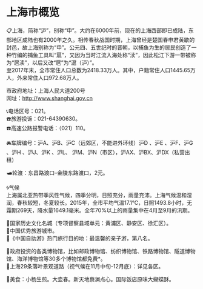 # 上海市概览  
📋上海，简称“沪”，别称“申”。大约在6000年前，现在的上海西部即已成陆，东部地区成陆也有2000年之久。相传春秋战国时期，上海曾经是楚国春申君黄歇的封邑，故上海别称为“申”。公元四、五世纪时的晋朝，以捕鱼为生的居民创造了一种竹编的捕鱼工具叫“扈”，又因为当时江流入海处称“渎”，因此松江下游一带被称为“扈渎”，以后又改“扈”为“滬（沪）”。   
至2017年末，全市常住人口总数为2418.33万人。其中，户籍常住人口1445.65万人，外来常住人口972.68万人。   
  
市政府地址：上海人民大道200号  
网址：http://www.shanghai.gov.cn  
  
📞电话区号：021。  
☎️旅游投诉：021-64390630。  
☎️高速公路报警电话：（021）110。     
    
🚘车牌编号：沪A、沪B、沪C（远郊区，不能进外环线）沪D 、沪E 、沪F、沪G 、沪H 、沪J、沪K 、沪L、 沪M、沪N（市区），沪AX、沪BX、沪DX（私营出租）  
  
🛥轮渡：东昌路渡口–金陵东路渡口，2元。   
  
🌀气候  
上海属北亚热带季风性气候，四季分明，日照充分，雨量充沛。上海气候温和湿润，春秋较短，冬夏较长。2015年，全市平均气温17.1℃，日照1493.8小时，无霜期269天，降水量1649.1毫米。全年70%以上的雨量集中在4月至9月的汛期。   
  
🚩国家历史文化名城（专项督察县域单元：黄浦区、静安区、徐汇区）。   
🏅中国优秀旅游城市。  
🧾《中国自助游》热门旅行目的地：最温馨的亲子游，第八名。   
  
🧭政府投资的各类博物馆，比如邮政博物馆、纺织博物馆、铁路博物馆、隧道博物馆、海洋博物馆等30多个博物馆都免费*。   
🧭上海29条落叶景观道路（视气候在11月中旬-12月底）：详见各区。   
  
🍴美食：小杨生煎。大壶春。新天地蔡澜点心。国际饭店原味大蝴蝶酥。   